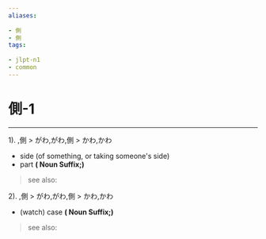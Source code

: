 ```yaml
---
aliases:
    
- 側
- 側
tags:
    
- jlpt-n1
- common
---
```


# 側-1
---
1).
,側 > がわ,がわ,側 > かわ,かわ

- side (of something, or taking someone's side)
- part
**( Noun Suffix;)**
> see also: 
            
2).
,側 > がわ,がわ,側 > かわ,かわ

- (watch) case
**( Noun Suffix;)**
> see also: 
            